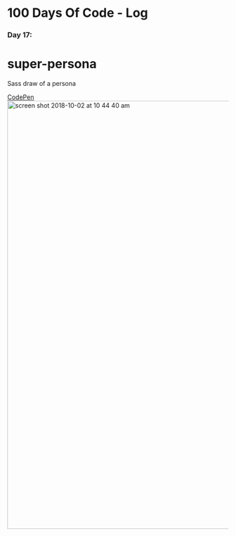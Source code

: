 # 100 Days Of Code - Log

### Day 17:
# super-persona
Sass draw of a persona 

[CodePen ](https://codepen.io/bavilari93/pen/NOGNbb)
<img width="974" alt="screen shot 2018-10-02 at 10 44 40 am" src="https://user-images.githubusercontent.com/28660530/46324790-3ed9ef80-c630-11e8-8e78-f6d228a5a2a9.png">
